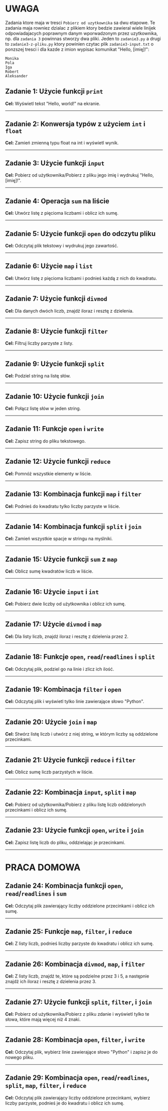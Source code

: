 # UWAGA

Zadania ktore maja w tresci `Pobierz od uzytkownika` sa dwu etapowe. Te zadania maja rowniez dzialac z plikiem ktory bedzie zawieral wiele linijek odpowiadajacych poprawnym danym wporwadzonym przez uzytkownika, np. dla `zadania 3` powinnas stworzy dwa pliki. Jeden to `zadanie3.py` a drugi to `zadanie3-z-pliku.py` ktory powinien czytac plik `zadanie3-input.txt` o ponzszej tresci i dla kazde z imion wypisac komunikat "Hello, [imię]!":

```plaintext
Monika
Pola
Iga
Robert
Aleksander
```

## Zadanie 1: Użycie funkcji `print`

**Cel:** Wyświetl tekst "Hello, world!" na ekranie.

---

## Zadanie 2: Konwersja typów z użyciem `int` i `float`

**Cel:** Zamień zmienną typu float na int i wyświetl wynik.

---

## Zadanie 3: Użycie funkcji `input`

**Cel:** Pobierz od użytkownika/Pobierz z pliku jego imię i wydrukuj "Hello, [imię]!".

---

## Zadanie 4: Operacja `sum` na liście

**Cel:** Utwórz listę z pięcioma liczbami i oblicz ich sumę.

---

## Zadanie 5: Użycie funkcji `open` do odczytu pliku

**Cel:** Odczytaj plik tekstowy i wydrukuj jego zawartość.

---

## Zadanie 6: Użycie `map` i `list`

**Cel:** Utwórz listę z pięcioma liczbami i podnieś każdą z nich do kwadratu.

---

## Zadanie 7: Użycie funkcji `divmod`

**Cel:** Dla danych dwóch liczb, znajdź iloraz i resztę z dzielenia.

---

## Zadanie 8: Użycie funkcji `filter`

**Cel:** Filtruj liczby parzyste z listy.

---

## Zadanie 9: Użycie funkcji `split`

**Cel:** Podziel string na listę słów.

---

## Zadanie 10: Użycie funkcji `join`

**Cel:** Połącz listę słów w jeden string.

---

## Zadanie 11: Funkcje `open` i `write`

**Cel:** Zapisz string do pliku tekstowego.

---

## Zadanie 12: Użycie funkcji `reduce`

**Cel:** Pomnóż wszystkie elementy w liście.

---

## Zadanie 13: Kombinacja funkcji `map` i `filter`

**Cel:** Podnieś do kwadratu tylko liczby parzyste w liście.

---

## Zadanie 14: Kombinacja funkcji `split` i `join`

**Cel:** Zamień wszystkie spacje w stringu na myślniki.

---

## Zadanie 15: Użycie funkcji `sum` z `map`

**Cel:** Oblicz sumę kwadratów liczb w liście.

---

## Zadanie 16: Użycie `input` i `int`

**Cel:** Pobierz dwie liczby od użytkownika i oblicz ich sumę.

---

## Zadanie 17: Użycie `divmod` i `map`

**Cel:** Dla listy liczb, znajdź iloraz i resztę z dzielenia przez 2.

---

## Zadanie 18: Funkcje `open`, `read`/`readlines` i `split`

**Cel:** Odczytaj plik, podziel go na linie i zlicz ich ilość.

---

## Zadanie 19: Kombinacja `filter` i `open`

**Cel:** Odczytaj plik i wyświetl tylko linie zawierające słowo "Python".

---

## Zadanie 20: Użycie `join` i `map`

**Cel:** Stwórz listę liczb i utwórz z niej string, w którym liczby są oddzielone przecinkami.

---

## Zadanie 21: Użycie funkcji `reduce` i `filter`

**Cel:** Oblicz sumę liczb parzystych w liście.

---

## Zadanie 22: Kombinacja `input`, `split` i `map`

**Cel:** Pobierz od użytkownika/Pobierz z pliku listę liczb oddzielonych przecinkami i oblicz ich sumę.

---

## Zadanie 23: Użycie funkcji `open`, `write` i `join`

**Cel:** Zapisz listę liczb do pliku, oddzielając je przecinkami.

---

# PRACA DOMOWA

## Zadanie 24: Kombinacja funkcji `open`, `read`/`readlines` i `sum`

**Cel:** Odczytaj plik zawierający liczby oddzielone przecinkami i oblicz ich sumę.

---

## Zadanie 25: Funkcje `map`, `filter`, i `reduce`

**Cel:** Z listy liczb, podnieś liczby parzyste do kwadratu i oblicz ich sumę.

---

## Zadanie 26: Kombinacja `divmod`, `map`, i `filter`

**Cel:** Z listy liczb, znajdź te, które są podzielne przez 3 i 5, a następnie znajdź ich iloraz i resztę z dzielenia przez 3.

---

## Zadanie 27: Użycie funkcji `split`, `filter`, i `join`

**Cel:** Pobierz od użytkownika/Pobierz z pliku zdanie i wyświetl tylko te słowa, które mają więcej niż 4 znaki.

---

## Zadanie 28: Kombinacja `open`, `filter`, i `write`

**Cel:** Odczytaj plik, wybierz linie zawierające słowo "Python" i zapisz je do nowego pliku.

---

## Zadanie 29: Kombinacja `open`, `read`/`readlines`, `split`, `map`, `filter`, i `reduce`

**Cel:** Odczytaj plik zawierający liczby oddzielone przecinkami, wybierz liczby parzyste, podnieś je do kwadratu i oblicz ich sumę.
